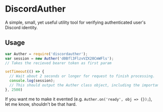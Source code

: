 # DiscordAuther
A simple, small, yet useful utility tool for verifying authenticated user's Discord identity.

## Usage

```js
var Auther = require('discordauther');
var session = new Auther('d0Bfl3FlzvVZX20CmWFls');
// Takes the recieved bearer token as first param

setTimeout(() => {
  // Wait about 2 seconds or longer for request to finish processing.
  console.log(session);
  // This should output the Auther class object, including the important information you were looking for.
}, 2500)
```
If you want me to make it evented (e.g. `Auther.on('ready', obj => {});`), let me know, shouldn't be that hard.
